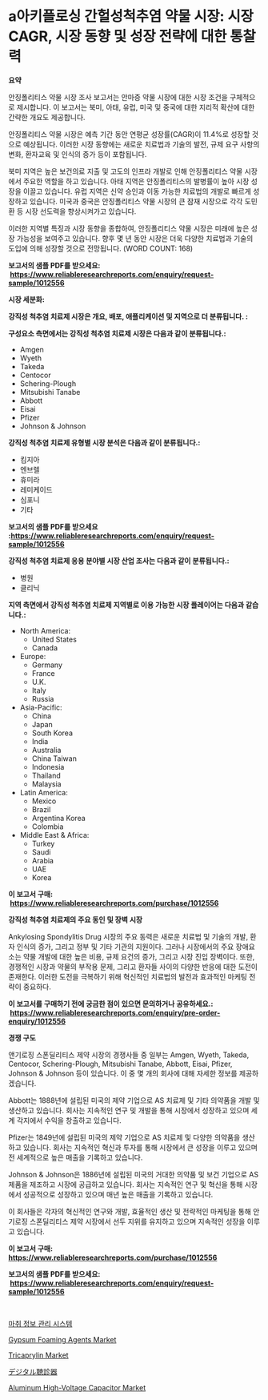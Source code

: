 <p><h1>a아키플로싱 간헐성척추염 약물 시장: 시장 CAGR, 시장 동향 및 성장 전략에 대한 통찰력</h1></p><p><strong>요약</strong></p>
<p><p>안징폴리티스 약물 시장 조사 보고서는 안마증 약물 시장에 대한 시장 조건을 구체적으로 제시합니다. 이 보고서는 북미, 아태, 유럽, 미국 및 중국에 대한 지리적 확산에 대한 간략한 개요도 제공합니다. </p><p>안징폴리티스 약물 시장은 예측 기간 동안 연평균 성장률(CAGR)이 11.4%로 성장할 것으로 예상됩니다. 이러한 시장 동향에는 새로운 치료법과 기술의 발전, 규제 요구 사항의 변화, 환자교육 및 인식의 증가 등이 포함됩니다.</p><p>북미 지역은 높은 보건의료 지출 및 고도의 인프라 개발로 인해 안징폴리티스 약물 시장에서 주요한 역할을 하고 있습니다. 아태 지역은 안징폴리티스의 발병률이 높아 시장 성장을 이끌고 있습니다. 유럽 지역은 신약 승인과 이동 가능한 치료법의 개발로 빠르게 성장하고 있습니다. 미국과 중국은 안징폴리티스 약물 시장의 큰 잠재 시장으로 각각 도민환 등 시장 선도력을 향상시켜가고 있습니다.</p><p>이러한 지역별 특징과 시장 동향을 종합하여, 안징폴리티스 약물 시장은 미래에 높은 성장 가능성을 보여주고 있습니다. 향후 몇 년 동안 시장은 더욱 다양한 치료법과 기술의 도입에 의해 성장할 것으로 전망됩니다. (WORD COUNT: 168)</p></p>
<p><strong>보고서의 샘플 PDF를 받으세요: &nbsp;<a href="https://www.reliableresearchreports.com/enquiry/request-sample/1012556">https://www.reliableresearchreports.com/enquiry/request-sample/1012556</a></strong></p>
<p><strong>시장 세분화:</strong></p>
<p><strong> 강직성 척추염 치료제 시장은 개요, 배포, 애플리케이션 및 지역으로 더 분류됩니다. :</strong></p>
<p><strong>구성요소 측면에서는 강직성 척추염 치료제 시장은 다음과 같이 분류됩니다.:</strong></p>
<p><ul><li>Amgen</li><li>Wyeth</li><li>Takeda</li><li>Centocor</li><li>Schering-Plough</li><li>Mitsubishi Tanabe</li><li>Abbott</li><li>Eisai</li><li>Pfizer</li><li>Johnson & Johnson</li></ul></p>
<p><strong> 강직성 척추염 치료제 유형별 시장 분석은 다음과 같이 분류됩니다.:</strong></p>
<p><ul><li>킴지아</li><li>엔브렐</li><li>휴미라</li><li>레미케이드</li><li>심포니</li><li>기타</li></ul></p>
<p><strong>보고서의 샘플 PDF를 받으세요 :<a href="https://www.reliableresearchreports.com/enquiry/request-sample/1012556">https://www.reliableresearchreports.com/enquiry/request-sample/1012556</a></strong></p>
<p><strong> 강직성 척추염 치료제 응용 분야별 시장 산업 조사는 다음과 같이 분류됩니다.:</strong></p>
<p><ul><li>병원</li><li>클리닉</li></ul></p>
<p><strong>지역 측면에서 강직성 척추염 치료제 지역별로 이용 가능한 시장 플레이어는 다음과 같습니다.:</strong></p>
<p><ul>
    <li>
        North America:
        <ul>
            <li>United States</li>
            <li>Canada</li>
        </ul>
    </li>
    <li>
        Europe:
        <ul>
            <li>Germany</li>
            <li>France</li>
            <li>U.K.</li>
            <li>Italy</li>
            <li>Russia</li>
        </ul>
    </li>
    <li>
        Asia-Pacific:
        <ul>
            <li>China</li>
            <li>Japan</li>
            <li>South Korea</li>
            <li>India</li>
            <li>Australia</li>
            <li>China Taiwan</li>
            <li>Indonesia</li>
            <li>Thailand</li>
            <li>Malaysia</li>
        </ul>
    </li>
    <li>
        Latin America:
        <ul>
            <li>Mexico</li>
            <li>Brazil</li>
            <li>Argentina Korea</li>
            <li>Colombia</li>
        </ul>
    </li>
    <li>
        Middle East & Africa:
        <ul>
            <li>Turkey</li>
            <li>Saudi</li>
            <li>Arabia</li>
            <li>UAE</li>
            <li>Korea</li>
        </ul>
    </li>
    </ul></p>
<p><strong>이 보고서 구매: &nbsp;<a href="https://www.reliableresearchreports.com/purchase/1012556">https://www.reliableresearchreports.com/purchase/1012556</a></strong></p>
<p><strong>강직성 척추염 치료제의 주요 동인 및 장벽 시장</strong></p>
<p><p>Ankylosing Spondylitis Drug 시장의 주요 동력은 새로운 치료법 및 기술의 개발, 환자 인식의 증가, 그리고 정부 및 기타 기관의 지원이다. 그러나 시장에서의 주요 장애요소는 약물 개발에 대한 높은 비용, 규제 요건의 증가, 그리고 시장 진입 장벽이다. 또한, 경쟁적인 시장과 약물의 부작용 문제, 그리고 환자들 사이의 다양한 반응에 대한 도전이 존재한다. 이러한 도전을 극복하기 위해 혁신적인 치료법의 발전과 효과적인 마케팅 전략이 중요하다.</p></p>
<p><strong>이 보고서를 구매하기 전에 궁금한 점이 있으면 문의하거나 공유하세요.: &nbsp;<a href="https://www.reliableresearchreports.com/enquiry/pre-order-enquiry/1012556">https://www.reliableresearchreports.com/enquiry/pre-order-enquiry/1012556</a></strong></p>
<p><strong>경쟁 구도</strong></p>
<p><p>앤기로징 스폰딜리티스 제약 시장의 경쟁사들 중 일부는 Amgen, Wyeth, Takeda, Centocor, Schering-Plough, Mitsubishi Tanabe, Abbott, Eisai, Pfizer, Johnson & Johnson 등이 있습니다. 이 중 몇 개의 회사에 대해 자세한 정보를 제공하겠습니다.</p><p>Abbott는 1888년에 설립된 미국의 제약 기업으로 AS 치료제 및 기타 의약품을 개발 및 생산하고 있습니다. 회사는 지속적인 연구 및 개발을 통해 시장에서 성장하고 있으며 세계 각지에서 수익을 창출하고 있습니다.</p><p>Pfizer는 1849년에 설립된 미국의 제약 기업으로 AS 치료제 및 다양한 의약품을 생산하고 있습니다. 회사는 지속적인 혁신과 투자를 통해 시장에서 큰 성장을 이루고 있으며 전 세계적으로 높은 매출을 기록하고 있습니다.</p><p>Johnson & Johnson은 1886년에 설립된 미국의 거대한 의약품 및 보건 기업으로 AS 제품을 제조하고 시장에 공급하고 있습니다. 회사는 지속적인 연구 및 혁신을 통해 시장에서 성공적으로 성장하고 있으며 매년 높은 매출을 기록하고 있습니다.</p><p>이 회사들은 각자의 혁신적인 연구와 개발, 효율적인 생산 및 전략적인 마케팅을 통해 안기로징 스폰딜리티스 제약 시장에서 선두 지위를 유지하고 있으며 지속적인 성장을 이루고 있습니다.</p></p>
<p><strong>이 보고서 구매: &nbsp; <a href="https://www.reliableresearchreports.com/purchase/1012556">https://www.reliableresearchreports.com/purchase/1012556</a></strong></p>
<p><strong>보고서의 샘플 PDF를 받으세요: &nbsp;<a href="https://www.reliableresearchreports.com/enquiry/request-sample/1012556">https://www.reliableresearchreports.com/enquiry/request-sample/1012556</a></strong><strong></strong></p>
<p>&nbsp;</p>
<p><p><a href="https://github.com/vsn7qpua81q/Market-Research-Report-List-1/blob/main/32275431563.md">마취 정보 관리 시스템</a></p><p><a href="https://github.com/PeterParrish5/Market-Research-Report-List-4/blob/main/gypsum-foaming-agents-market.md">Gypsum Foaming Agents Market</a></p><p><a href="https://issuu.com/reportprime-2/docs/tricaprylin-market-size-2030.pptx">Tricaprylin Market</a></p><p><a href="https://github.com/xnljig2898992/Market-Research-Report-List-1/blob/main/85805371900.md">デジタル聴診器</a></p><p><a href="https://florentine-yuzu-f42.notion.site/Aluminum-High-Voltage-Capacitor-Market-Research-Report-The-Key-To-Successful-Business-Strategy-Fore-090b655a00fc441892712fc290b43478">Aluminum High-Voltage Capacitor Market</a></p></p>